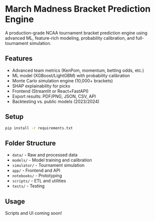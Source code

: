 # March Madness Bracket Prediction Engine

A production-grade NCAA tournament bracket prediction engine using advanced ML, feature-rich modeling, probability calibration, and full-tournament simulation.

## Features
- Advanced team metrics (KenPom, momentum, betting odds, etc.)
- ML model (XGBoost/LightGBM) with probability calibration
- Monte Carlo simulation engine (10,000+ brackets)
- SHAP explainability for picks
- Frontend (Streamlit or React+FastAPI)
- Export results: PDF/PNG, JSON, CSV, API
- Backtesting vs. public models (2023/2024)

## Setup
```bash
pip install -r requirements.txt
```

## Folder Structure
- `data/` - Raw and processed data
- `models/` - Model training and calibration
- `simulator/` - Tournament simulation
- `app/` - Frontend and API
- `notebooks/` - Prototyping
- `scripts/` - ETL and utilities
- `tests/` - Testing

## Usage
Scripts and UI coming soon!
